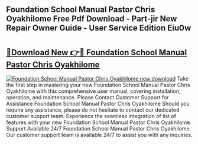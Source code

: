 ## Foundation School Manual Pastor Chris Oyakhilome Free Pdf Download - Part-jir New Repair Owner Guide - User Service Edition Eiu0w

# <h2><a href="http://bc6923.oget.top/?id=Foundation+School+Manual+Pastor+Chris+Oyakhilome">🔗Download New 👉🔴 Foundation School Manual Pastor Chris Oyakhilome</a></h2>

[![Foundation School Manual Pastor Chris Oyakhilome new download](https://i.imgur.com/5g1atiW.png)](http://bc6923.oget.top/?id=Foundation+School+Manual+Pastor+Chris+Oyakhilome)
Take the first step in mastering your new Foundation School Manual Pastor Chris Oyakhilome with this comprehensive user manual, covering installation, operation, and maintenance. Please Contact Customer Support for Assistance Foundation School Manual Pastor Chris Oyakhilome Should you require any assistance, please do not hesitate to contact our dedicated customer support team. Experience the seamless integration of list of features with your new Foundation School Manual Pastor Chris Oyakhilome. Support Available 24/7 Foundation School Manual Pastor Chris Oyakhilome. Our customer support team is available 24/7 to assist you with any inquiries.
